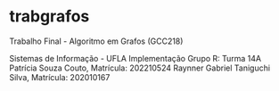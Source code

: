 # trabgrafos
 
Trabalho Final - Algoritmo em Grafos (GCC218)

Sistemas de Informação - UFLA
Implementação Grupo R: Turma 14A
Patrícia Souza Couto, Matrícula: 202210524
Raynner Gabriel Taniguchi Silva, Matrícula: 202010167
